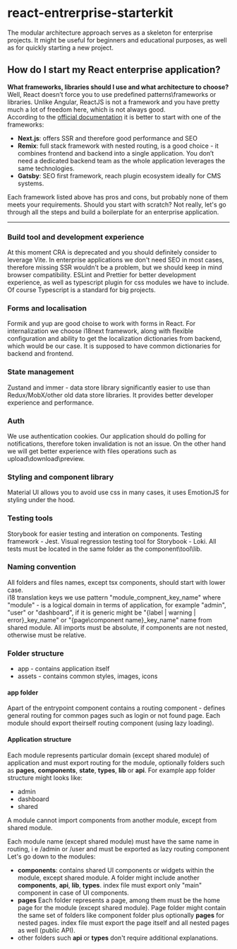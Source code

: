# react-entrerprise-starterkit
The modular architecture approach serves as a skeleton for enterprise projects. It might be useful for beginners and educational purposes, as well as for quickly starting a new project.

## How do I start my React enterprise application?
**What frameworks, libraries should I use and what architecture to choose?** <br/>
Well, React doesn’t force you to use predefined patterns\frameworks or libraries. Unlike Angular, ReactJS is not a framework and you have pretty much a lot of freedom here, which is not always good.<br/>
According to the [official documentation](https://react.dev/learn/start-a-new-react-project) it is better to start with one of the frameworks:

* **Next.js**: offers SSR and therefore good performance and SEO
* **Remix**: full stack framework with nested routing, is a good choice - it combines frontend and backend into a single application. You don’t need a dedicated backend team as the whole application leverages the same technologies.
* **Gatsby**: SEO first framework, reach plugin ecosystem ideally for CMS systems.

Each framework listed above has pros and cons, but probably none of them meets your requirements. Should you start with scratch? Not really, let's go through all the steps and build a boilerplate for an enterprise application.

---
### Build tool and development experience
At this moment CRA is deprecated and you should definitely consider to leverage Vite. In enterprise applications we don't need SEO in most cases, therefore missing SSR wouldn't be a problem, but we should keep in mind browser compatibility. ESLint and Prettier for better development experience, as well as typescript plugin for css modules we have to include. Of course Typescript is a standard for big projects.
### Forms and localisation
Formik and yup are good choise to work with forms in React. For internalization we choose  i18next framework, along with flexible configuration and ability to get the localization dictionaries from backend, which would be our case. It is supposed to have common dictionaries for backend and frontend.
### State management
Zustand and immer - data store library significantly easier to use than Redux/MobX/other old data store libraries. It provides better developer experience and performance.
### Auth
We use authentication cookies. Our application should do polling for notifications, therefore token invalidation is not an issue. On the other hand we will get better experience with files operations such as upload\download\preview.
### Styling and component library
Material UI allows you to avoid use css in many cases, it uses EmotionJS for styling under the hood.
### Testing tools
Storybook for easier testing and interation on components. Testing framework - Jest. Visual regression testing tool for Storybook - Loki. All tests must be located in the same folder as the component\tool\lib.
### Naming convention
All folders and files names, except tsx components, should start with lower case. <br/> i18 translation keys we use pattern "module_compnent_key_name" where "module" - is a logical domain in terms of application, for example "admin", "user" or "dashboard", if it is generic might be "{label | warning | error}_key_name" or "{page\component name}_key_name" name from shared module. All imports must be absolute, if components are not nested, otherwise must be relative.
### Folder structure
* app - contains application itself
* assets - contains common styles, images, icons
#### app folder
Apart of the entrypoint component contains a routing component - defines general routing for common pages such as login or not found page. Each module should export theirself routing component (using lazy loading).
#### Application structure
Each module represents particular domain (except shared module) of application and must export routing for the module, optionally folders such as **pages**, **components**, **state**, **types**, **lib** or **api**. For example app folder structure might looks like:
* admin
* dashboard
* shared

A module cannot import components from another module, except from shared module.

Each module name (except shared module) must have the same name in routing, i e /admin or /user and must be exported as lazy routing component
Let's go down to the modules:<br/>
* **components**: contains shared UI components or widgets within the module, except shared module. A folder might include another **components**, **api**, **lib**, **types**. index file must export only "main" component in case of UI components.
* **pages** Each folder represents a page, among them must be the home page for the module (except shared module). Page folder might contain the same set of folders like component folder plus optionally **pages** for nested pages. index file must export the page itself and all nested pages as well (public API).
* other folders such **api** or **types** don't require additional explanations.